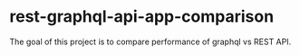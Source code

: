 # rest-graphql-api-app-comparison

The goal of this project is to compare performance of graphql vs REST API.
